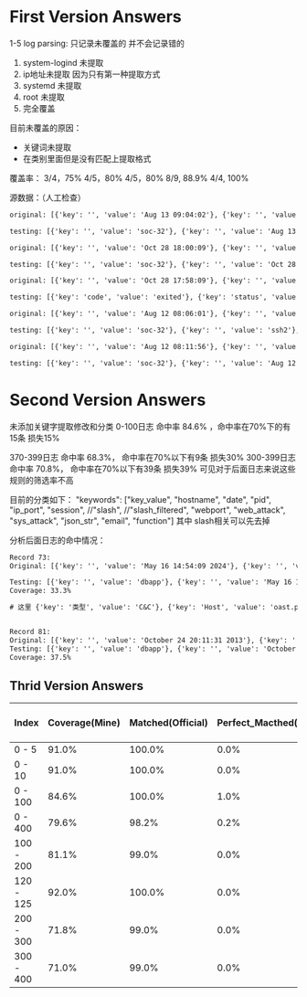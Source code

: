 # First Version Answers
1-5 log parsing:
只记录未覆盖的 并不会记录错的 
1. system-logind 未提取 
2. ip地址未提取 因为只有第一种提取方式 
3. systemd 未提取
4. root 未提取 
5. 完全覆盖

目前未覆盖的原因：
- 关键词未提取
- 在类别里面但是没有匹配上提取格式

覆盖率：
3/4，75%
4/5，80%
4/5，80%
8/9, 88.9%
4/4, 100%

源数据：（人工检查）
```txt
original: [{'key': '', 'value': 'Aug 13 09:04:02'}, {'key': '', 'value': 'soc-32'}, {'key': '', 'value': 'systemd-logind'}, {'key': '', 'value': '3831379'}]

testing: [{'key': '', 'value': 'soc-32'}, {'key': '', 'value': 'Aug 13 09:04:02'}, {'key': '', 'value': '3831379'}]   

original: [{'key': '', 'value': 'Oct 28 18:00:09'}, {'key': '', 'value': 'soc-32'}, {'key': '', 'value': 'ntpdate'}, {'key': '', 'value': '172578'}, {'key': '', 'value': '120.25.115.20'}]

testing: [{'key': '', 'value': 'soc-32'}, {'key': '', 'value': 'Oct 28 18:00:09'}, {'key': '', 'value': 'ntpdate'}, {'key': '', 'value': '172578'}]

original: [{'key': '', 'value': 'Oct 28 17:58:09'}, {'key': '', 'value': 'soc-32'}, {'key': '', 'value': 'systemd'}, {'key': 'code', 'value': 'exited'}, {'key': 'status', 'value': '2/INVALIDARGUMENT'}]

testing: [{'key': 'code', 'value': 'exited'}, {'key': 'status', 'value': '2/INVALIDARGUMENT'}, {'key': '', 'value': 'soc-32'}, {'key': '', 'value': 'Oct 28 17:58:09'}, {'key': ' status=2', 'value': 'INVALIDARGUMENT'}]

original: [{'key': '', 'value': 'Aug 12 08:06:01'}, {'key': '', 'value': 'soc-32'}, {'key': '', 'value': 'sshd'}, {'key': '', 'value': '16209'}, {'key': '', 'value': 'root'}, {'key': '', 'value': '3.66.0.23'}, {'key': '', 'value': '38316'}, {'key': '', 'value': 'ssh2'}, {'key': '', 'value': 'preauth'}]

testing: [{'key': '', 'value': 'soc-32'}, {'key': '', 'value': 'ssh2'}, {'key': '', 'value': 'Aug 12 08:06:01'}, {'key': '', 'value': 'sshd'}, {'key': '', 'value': '16209'}, {'key': '', 'value': 'ssh2'}, {'key': '', 'value': 'preauth'}, {'key': '', 'value': '3.66.0.23'}, {'key': '', 'value': '38316'}]

original: [{'key': '', 'value': 'Aug 12 08:11:56'}, {'key': '', 'value': 'soc-32'}, {'key': '', 'value': 'sshd'}, {'key': '', 'value': '33101'}]

testing: [{'key': '', 'value': 'soc-32'}, {'key': '', 'value': 'Aug 12 08:11:56'}, {'key': '', 'value': 'sshd'}, {'key': '', 'value': '33101'}]
```

# Second Version Answers
未添加关键字提取修改和分类
0-100日志 命中率 84.6% ，命中率在70%下的有15条 损失15%

370-399日志 命中率 68.3%， 命中率在70%以下有9条 损失30%
300-399日志 命中率 70.8%， 命中率在70%以下有39条 损失39%
可见对于后面日志来说这些规则的筛选率不高

目前的分类如下：
"keywords": ["key_value", "hostname", "date", "pid", "ip_port", "session", 
//"slash", //"slash_filtered", "webport", "web_attack", "sys_attack", "json_str", "email", "function"]
其中 slash相关可以先去掉

分析后面日志的命中情况：
```txt
Record 73:
Original: [{'key': '', 'value': 'May 16 14:54:09 2024'}, {'key': '', 'value': 'APT'}, {'key': '', 'value': '2024-05-16 14:54:09'}, {'key': '', 'value': '10.50.134.18:47013'}, {'key': '', 'value': '1.1.1.1:53'}, {'key': '', 'value': '远程控制'}, {'key': '', 'value': '漏洞利用攻击事件'}, {'key': '类型', 'value': 'C&C'}, {'key': 'Host', 'value': 'oast.pro'}]

Testing: [{'key': '', 'value': 'dbapp'}, {'key': '', 'value': 'May 16 14:54:09'}, {'key': '', 'value': '2024-05-16 14:54:09'}, {'key': '', 'value': 'C&C~高~2405161454090000256~~请求DNS服务器'}, {'key': '', 'value': '1.1.1.1'}, {'key': '', 'value': '2024-05-16 14:54'}, {'key': '', 'value': '10.50.134.18:47013'}, {'key': '', 'value': '1.1.1.1:53'}, {'key': '', 'value': '73:46:01~00:00'}]
Coverage: 33.3%

# 这里 {'key': '类型', 'value': 'C&C'}, {'key': 'Host', 'value': 'oast.pro'}


Record 81:
Original: [{'key': '', 'value': 'October 24 20:11:31 2013'}, {'key': '', 'value': 'APT'}, {'key': '', 'value': '2013-10-24 20:11:19'}, {'key': '', 'value': '192.168.29.124:0'}, {'key': '', 'value': '122.224.213.5:0'}, {'key': '', 'value': '恶意行为'}, {'key': '', 'value': 'WEB自动扫描'}, {'key': '', 'value': '高'}]
Testing: [{'key': '', 'value': 'dbapp'}, {'key': '', 'value': 'October 24 20:11:31'}, {'key': '', 'value': '2013-10-24 20:11:19'}, {'key': '', 'value': '2013-10-24 20:11'}, {'key': '', 'value': '192.168.29.124:0'}, {'key': '', 'value': '122.224.213.5:0'}, {'key': '<128>October 24 20:11:31 2013 dbapp APT~2~1~2013-10-24 20:11:19~192.168.29.124:0~122.224.213.5:0~恶意行为~WEB自动扫描~NULL~高~1310242011199910111~NULL~POST ', 'value': 'new/jeecms/ajax/cms/search/trsSearch.do'}, {'key': '<128>October 24 20:11:31 2013 dbapp APT~2~1~2013-10-24 20:11:19~192.168.29.124:0~122.224.213.5:0~恶意行为~WEB自动扫描~NULL~高~1310242011199910111~NULL~POST ', 'value': 'new/jeecms/ajax/cms/search/trsSearch.do'}]
Coverage: 37.5%
```

## Thrid Version Answers

| Index | Coverage(Mine) | Matched(Official)|  Perfect_Macthed(Official) |  70%< Coverage Count(Mine)|
|--|--|--|--|--|
| 0 - 5 | 91.0% | 100.0% | 0.0% |  0 |
| 0 - 10 | 91.0% | 100.0% | 0.0%|  0 |
| 0 - 100 | 84.6% | 100.0% | 1.0%  |  15 |
| 0 - 400 | 79.6% |  98.2%| 0.2% |  106 |
| 100 - 200 | 81.1% | 99.0% | 0.0% |  27 |
| 120 - 125 | 92.0% | 100.0% | 0.0% |  0 |
| 200 - 300 | 71.8% | 99.0% | 0.0%|  40 |
| 300 - 400 | 71.0% |  99.0% | 0.0% |  39 |